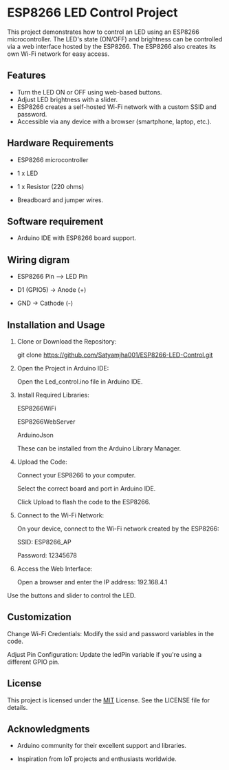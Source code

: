 
# ESP8266 LED Control Project

This project demonstrates how to control an LED using an ESP8266 microcontroller. The LED's state (ON/OFF) and brightness can be controlled via a web interface hosted by the ESP8266. The ESP8266 also creates its own Wi-Fi network for easy access.

## Features

- Turn the LED ON or OFF using web-based buttons.
- Adjust LED brightness with a slider.
- ESP8266 creates a self-hosted Wi-Fi network with a custom SSID and password.
- Accessible via any device with a browser (smartphone, laptop, etc.).


## Hardware Requirements
- ESP8266 microcontroller

- 1 x LED

- 1 x Resistor (220 ohms)

- Breadboard and jumper wires.

## Software requirement
- Arduino IDE with ESP8266 board support.
## Wiring digram
- ESP8266 Pin --> LED Pin

- D1 (GPIO5) -> Anode (+)

- GND -> Cathode (-)


## Installation and Usage
1. Clone or Download the Repository:

   git clone https://github.com/Satyamjha001/ESP8266-LED-Control.git

2. Open the Project in Arduino IDE:

   Open the Led_control.ino file in Arduino IDE.

3. Install Required Libraries:

   ESP8266WiFi

   ESP8266WebServer

   ArduinoJson

   These can be installed from the Arduino Library Manager.

4. Upload the Code:

   Connect your ESP8266 to your computer.

   Select the correct board and port in Arduino IDE.

   Click Upload to flash the code to the ESP8266.

5. Connect to the Wi-Fi Network:

   On your device, connect to the Wi-Fi network created by the ESP8266:

      SSID: ESP8266_AP

      Password: 12345678

6. Access the Web Interface:

   Open a browser and enter the IP address: 192.168.4.1

Use the buttons and slider to control the LED.

## Customization
Change Wi-Fi Credentials:
Modify the ssid and password variables in the code.

Adjust Pin Configuration:
Update the ledPin variable if you're using a different GPIO pin.
## License
This project is licensed under the [MIT](https://choosealicense.com/licenses/mit/) License. See the LICENSE file for details.



## Acknowledgments
- Arduino community for their excellent support and libraries.

- Inspiration from IoT projects and enthusiasts worldwide.
